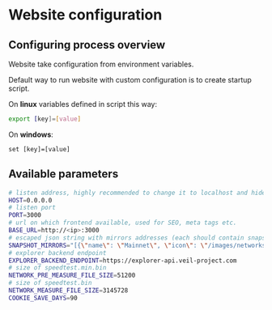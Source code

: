 # Website configuration
## Configuring process overview
Website take configuration from environment variables.

Default way to run website with custom configuration is to create startup script.

On **linux** variables defined in script this way:
```bash
export [key]=[value]
```
On **windows**:
```
set [key]=[value]
```

## Available parameters
```bash
# listen address, highly recommended to change it to localhost and hide nuxt server behind nginx proxy for example
HOST=0.0.0.0
# listen port
PORT=3000
# url on which frontend available, used for SEO, meta tags etc.
BASE_URL=http://<ip>:3000
# escaped json string with mirrors addresses (each should contain snapshot.json speedtest.min.bin and speedtest.bin, also sha256 hashes in txt and snapshots)
SNAPSHOT_MIRRORS="[{\"name\": \"Mainnet\", \"icon\": \"/images/networks/mainnet.svg\", \"mirrors\": [{\"name\": \"NA1\", \"path\": \"https://mirror-na1.veil.tools/\"}, {\"name\": \"NA2\", \"path\": \"https://mirror-na2.veil.tools/\"},{\"name\": \"EU1\", \"path\": \"https://mirror-eu1.veil.tools/\"}, {\"name\": \"EU2\", \"path\": \"https://mirror-eu2.veil.tools/\"}]}, {\"name\": \"Testnet\", \"icon\": \"/images/networks/testnet.svg\", \"mirrors\": [{\"name\": \"NA1\", \"path\": \"https://mirror-na1.veil.tools/testnet/\"}, {\"name\": \"NA2\", \"path\": \"https://mirror-na2.veil.tools/testnet/\"},{\"name\": \"EU1\", \"path\": \"https://mirror-eu1.veil.tools/testnet/\"}, {\"name\": \"EU2\", \"path\": \"https://mirror-eu2.veil.tools/testnet/\"}]}]"
# explorer backend endpoint
EXPLORER_BACKEND_ENDPOINT=https://explorer-api.veil-project.com
# size of speedtest.min.bin
NETWORK_PRE_MEASURE_FILE_SIZE=51200
# size of speedtest.bin
NETWORK_MEASURE_FILE_SIZE=3145728
COOKIE_SAVE_DAYS=90
```
